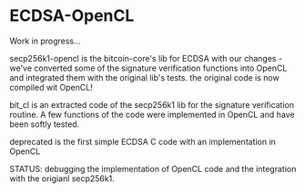 # ECDSA-OpenCL

Work in progress...

secp256k1-opencl is the bitcoin-core's lib for ECDSA with our changes - we've converted some of the signature verification functions into OpenCL and integrated them with the original lib's tests. the original code is now compiled wit OpenCL!

bit_cl is an extracted code of the secp256k1 lib for the signature verification routine. A few functions of the code were implemented in OpenCL and have been softly tested.

deprecated is the first simple ECDSA C code with an implementation in OpenCL

STATUS: debugging the implementation of OpenCL code and the integration with the origianl secp256k1.
